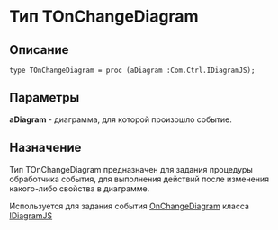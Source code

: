 ﻿# Тип TOnChangeDiagram

## Описание

    type TOnChangeDiagram = proc (aDiagram :Com.Ctrl.IDiagramJS);

## Параметры

**aDiagram** - диаграмма, для которой произошло событие.

## Назначение

Тип TOnChangeDiagram предназначен для задания процедуры обработчика события, для выполнения действий после изменения какого-либо свойства в диаграмме.

Используется для задания события [OnChangeDiagram](topic:.Custom.ComClasses.Ctrl.IDiagramJS.OnChangeDiagram)
класса [IDiagramJS](topic:.Custom.ComClasses.Ctrl.IDiagramJS.Default)

